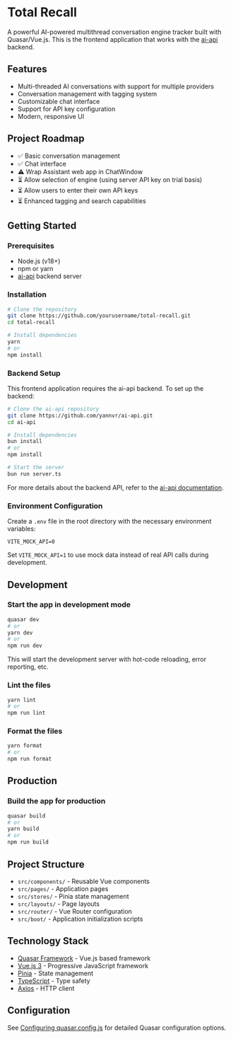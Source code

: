 # Total Recall

A powerful AI-powered multithread conversation engine tracker built with Quasar/Vue.js. This is the frontend application that works with the [ai-api](https://github.com/yannvr/ai-api) backend.

## Features

- Multi-threaded AI conversations with support for multiple providers
- Conversation management with tagging system
- Customizable chat interface
- Support for API key configuration
- Modern, responsive UI

## Project Roadmap

- ✅ Basic conversation management
- ✅ Chat interface
- ⚠️ Wrap Assistant web app in ChatWindow
- ⏳ Allow selection of engine (using server API key on trial basis)
- ⏳ Allow users to enter their own API keys
- ⏳ Enhanced tagging and search capabilities

## Getting Started

### Prerequisites

- Node.js (v18+)
- npm or yarn
- [ai-api](https://github.com/yannvr/ai-api) backend server

### Installation

```bash
# Clone the repository
git clone https://github.com/yourusername/total-recall.git
cd total-recall

# Install dependencies
yarn
# or
npm install
```

### Backend Setup

This frontend application requires the ai-api backend. To set up the backend:

```bash
# Clone the ai-api repository
git clone https://github.com/yannvr/ai-api.git
cd ai-api

# Install dependencies
bun install
# or
npm install

# Start the server
bun run server.ts
```

For more details about the backend API, refer to the [ai-api documentation](https://github.com/yannvr/ai-api).

### Environment Configuration

Create a `.env` file in the root directory with the necessary environment variables:

```
VITE_MOCK_API=0
```

Set `VITE_MOCK_API=1` to use mock data instead of real API calls during development.

## Development

### Start the app in development mode

```bash
quasar dev
# or
yarn dev
# or
npm run dev
```

This will start the development server with hot-code reloading, error reporting, etc.

### Lint the files

```bash
yarn lint
# or
npm run lint
```

### Format the files

```bash
yarn format
# or
npm run format
```

## Production

### Build the app for production

```bash
quasar build
# or
yarn build
# or
npm run build
```

## Project Structure

- `src/components/` - Reusable Vue components
- `src/pages/` - Application pages
- `src/stores/` - Pinia state management
- `src/layouts/` - Page layouts
- `src/router/` - Vue Router configuration
- `src/boot/` - Application initialization scripts

## Technology Stack

- [Quasar Framework](https://quasar.dev/) - Vue.js based framework
- [Vue.js 3](https://vuejs.org/) - Progressive JavaScript framework
- [Pinia](https://pinia.vuejs.org/) - State management
- [TypeScript](https://www.typescriptlang.org/) - Type safety
- [Axios](https://axios-http.com/) - HTTP client

## Configuration

See [Configuring quasar.config.js](https://v2.quasar.dev/quasar-cli-vite/quasar-config-js) for detailed Quasar configuration options.
